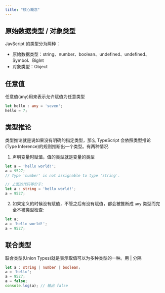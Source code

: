 ```yaml
---
title: "核心概念"
---
```


## 原始数据类型 / 对象类型

JavScript 的类型分为两种：
- 原始数据类型：<span class="e-1">string</span>、<span class="e-1">number</span>、<span class="e-1">boolean</span>、<span class="e-1">undefined</span>、<span class="e-1">undefined</span>、<span class="e-1">Symbol</span>、<span class="e-1">BigInt</span>
- 对象类型：<span class="e-1">Object</span>

## 任意值

任意值(<span class="e-1">any</span>)用来表示允许赋值为任意类型
```typescript
let hello : any = 'seven';
hello = 7;
```

## 类型推论

类型推论就是说如果没有明确的指定类型，那么 TypeScript 会依照类型推论(Type Inference)的规则推断出一个类型。有两种情况.
1. 声明变量时赋值，值的类型就是变量的类型
```typescript
let a = 'hello world!';
a = 9527;
// Type 'number' is not assignable to type 'string'.

// 上面的代码等价于:
let a : string = 'hello world!';
a = 9527;
```
2. 如果定义的时候没有赋值，不管之后有没有赋值，都会被推断成 `any` 类型而完全不被类型检查:
```typescript
let a;
a = 'hello world!';
a = 9527;
```

## 联合类型

联合类型(Union Types)就是表示取值可以为多种类型的一种。用 <span class="e-1">|</span> 分隔
```typescript
let a : string | number | boolean;
a = 'hello';
a = 9527;
a = false;
console.log(a); // 输出 false
```